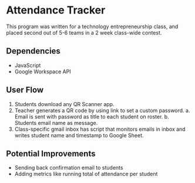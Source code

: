# Attendance Tracker

This program was written for a technology entrepreneurship class, and placed second out of 5-6 teams in a 2 week class-wide contest.

## Dependencies

- JavaScript
- Google Workspace API

## User Flow

1. Students download any QR Scanner app.
2. Teacher generates a QR code by using link to set a custom password.
   a. Email is sent with password as title to each student on roster.
   b. Students email name as message. 
3. Class-specific gmail inbox has script that monitors emails in inbox and writes student name and timestamp to Google Sheet.

## Potential Improvements

- Sending back confirmation email to students
- Adding metrics like running total of attendance per student

